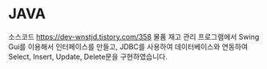 # JAVA
소스코드 https://dev-wnstjd.tistory.com/358
물품 재고 관리 프로그램에서 Swing Gui를 이용해서 인터페이스를 만들고, 
JDBC를 사용하여 데이터베이스와 연동하여 Select, Insert, Update, Delete문을 구현하였습니다.
